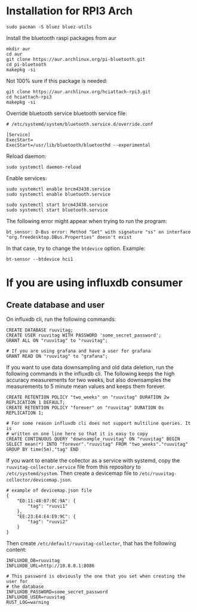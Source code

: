 # Installation for RPI3 Arch

```
sudo pacman -S bluez bluez-utils
```

Install the bluetooth raspi packages from aur

```
mkdir aur
cd aur
git clone https://aur.archlinux.org/pi-bluetooth.git
cd pi-bluetooth
makepkg -si
```

Not 100% sure if this package is needed:

```
git clone https://aur.archlinux.org/hciattach-rpi3.git
cd hciattach-rpi3
makepkg -si
```

Override bluetooth service bluetooth service file:

```
# /etc/systemd/system/bluetooth.service.d/override.conf

[Service]
ExecStart=
ExecStart=/usr/lib/bluetooth/bluetoothd --experimental
```

Reload daemon:

```
sudo systemctl daemon-reload
```

Enable services:

```
sudo systemctl enable brcm43438.service
sudo systemctl enable bluetooth.service

sudo systemctl start brcm43438.service
sudo systemctl start bluetooth.service
```

The following error might appear when trying to run the program:

```
bt_sensor: D-Bus error: Method "Get" with signature "ss" on interface "org.freedesktop.DBus.Properties" doesn't exist
```

In that case, try to change the `btdevice` option. Example:

```
bt-sensor --btdevice hci1
```

# If you are using influxdb consumer

## Create database and user

On influxdb cli, run the following commands:

```
CREATE DATABASE ruuvitag;
CREATE USER ruuvitag WITH PASSWORD 'some_secret_password';
GRANT ALL ON "ruuvitag" to "ruuvitag";

# If you are using grafana and have a user for grafana
GRANT READ ON "ruuvitag" to "grafana";
```

If you want to use data downsampling and old data deletion, run the following
commands in the influxdb cli. The following keeps the high accuracy
measurements for two weeks, but also downsamples the measurements to 5 minute
mean values and keeps them forever.

```
CREATE RETENTION POLICY "two_weeks" on "ruuvitag" DURATION 2w REPLICATION 1 DEFAULT;
CREATE RETENTION POLICY "forever" on "ruuvitag" DURATION 0s REPLICATION 1;

# For some reason influxdb cli does not support multiline queries. It is
# written on one line here so that it is easy to copy
CREATE CONTINUOUS QUERY "downsample_ruuvitag" ON "ruuvitag" BEGIN SELECT mean(*) INTO "forever"."ruuvitag" FROM "two_weeks"."ruuvitag" GROUP BY time(5m),"tag" END
```

If you want to enable the collector as a service with systemd, copy the
`ruuvitag-collector.service` file from this repository to
`/etc/systemd/system`. Then create a devicemap file to
`/etc/ruuvitag-collector/devicemap.json`.

```
# example of devicemap.json file
{
	"ED:11:48:07:0C:9A": {
		"tag": "ruuvi1"
	},
	"EE:23:E4:E4:E9:9C": {
		"tag": "ruuvi2"
	}
}
```

Then create `/etc/default/ruuvitag-collector`, that has the following content:

```
INFLUXDB_DB=ruuvitag
INFLUXDB_URL=http://10.8.0.1:8086

# This password is obviously the one that you set when creating the user for
# the database
INFLUXDB_PASSWORD=some_secret_password
INFLUXDB_USER=ruuvitag
RUST_LOG=warning
```

